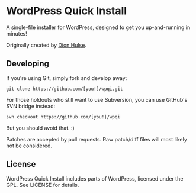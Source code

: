 # WordPress Quick Install
A single-file installer for WordPress, designed to get you up-and-running in
minutes!

Originally created by [Dion Hulse](http://dd32.id.au/).

## Developing
If you're using Git, simply fork and develop away:

	git clone https://github.com/[you!]/wpqi.git

For those holdouts who still want to use Subversion, you can use GitHub's SVN
bridge instead:

	svn checkout https://github.com/[you!]/wpqi

But you should avoid that. :)

Patches are accepted by pull requests. Raw patch/diff files will most likely
not be considered.

## License
WordPress Quick Install includes parts of WordPress, licensed under the GPL.
See LICENSE for details.